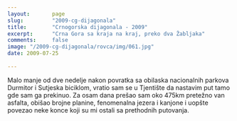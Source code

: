 ```yaml
---
layout:       page
slug:         "2009-cg-dijagonala"
title:        "Crnogorska dijagonala - 2009"
excerpt:      "Crna Gora sa kraja na kraj, preko dva Žabljaka"
comments:     false
image: "/2009-cg-dijagonala/rovca/img/061.jpg"
date: 2009-07-25
  
---
```


Malo manje od dve nedelje nakon povratka sa obilaska nacionalnih parkova Durmitor i Sutjeska biciklom, vratio sam se u
Tjentište da nastavim put tamo gde sam ga prekinuo. Za osam dana prešao sam oko 475km pretežno van asfalta, obišao brojne
planine, fenomenalna jezera i kanjone i uopšte povezao neke konce koji su mi ostali sa prethodnih putovanja.